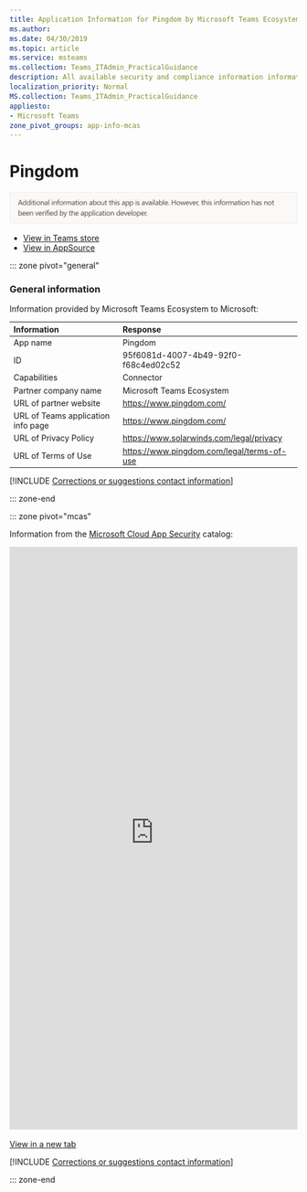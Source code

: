 ```yaml
---
title: Application Information for Pingdom by Microsoft Teams Ecosystem
ms.author: 
ms.date: 04/30/2019
ms.topic: article
ms.service: msteams
ms.collection: Teams_ITAdmin_PracticalGuidance
description: All available security and compliance information information for Pingdom, its data handling policies, its Microsoft Cloud App Security app catalog information, and security/compliance information in the CSA STAR registry.
localization_priority: Normal
MS.collection: Teams_ITAdmin_PracticalGuidance
appliesto:
- Microsoft Teams
zone_pivot_groups: app-info-mcas
---
```

# Pingdom

<p></p><img alt="Non-attested image" src="./images/unattested.png" width="650"/>

* <a href="https://teams.microsoft.com/l/app/95f6081d-4007-4b49-92f0-f68c4ed02c52" target="_blank">View in Teams store</a>
* <a href="https://appsource.microsoft.com/en-us/product/office/WA104381605" target="_blank">View in AppSource</a>

::: zone pivot="general"

### General information

Information provided by Microsoft Teams Ecosystem to Microsoft:

| **Information** | **Response** |
|:----------------|:-------------|
| App name | Pingdom |
| ID | 95f6081d-4007-4b49-92f0-f68c4ed02c52 |
| Capabilities | Connector |
| Partner company name | Microsoft Teams Ecosystem |
| URL of partner website | <https://www.pingdom.com/> |
| URL of Teams application info page | <https://www.pingdom.com/> |
| URL of Privacy Policy | <https://www.solarwinds.com/legal/privacy> |
| URL of Terms of Use | <https://www.pingdom.com/legal/terms-of-use> |

 [!INCLUDE [Corrections or suggestions contact information](./includes/corrections-or-suggestions.md)]

::: zone-end


::: zone pivot="mcas"

Information from the [Microsoft Cloud App Security](https://www.microsoft.com/en-us/enterprise-mobility-security/cloud-app-security) catalog:

<iframe height='1020' title='Microsoft Cloud App Security Information' src='https://3ca685143b5b46b4b0e5266dadf2e97c.codepen.website/#/dashboard/19213' frameborder='no'  style='width: 100%;'></iframe>

<a href="https://3ca685143b5b46b4b0e5266dadf2e97c.codepen.website/#/dashboard/19213" target="_blank">View in a new tab</a>

[!INCLUDE [Corrections or suggestions contact information](./includes/corrections-or-suggestions.md)]

::: zone-end

